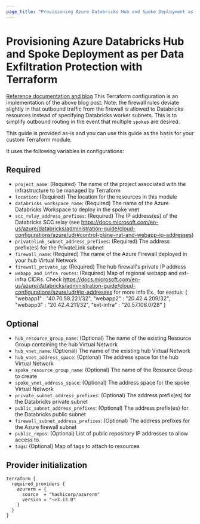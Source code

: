 ```yaml
---
page_title: "Provisioning Azure Databricks Hub and Spoke Deployment as per Data Exfiltration Protection with Terraform"
---
```


# Provisioning Azure Databricks Hub and Spoke Deployment as per Data Exfiltration Protection with Terraform

[Reference documentation and blog](https://databricks.com/blog/2020/03/27/data-exfiltration-protection-with-azure-databricks.html)
This Terraform configuration is an implementation of the above blog post.
Note: the firewall rules deviate slightly in that outbound traffic from the firewall is allowed to Databricks resources instead of specifying Databricks worker subnets.
This is to simplify outbound routing in the event that multiple `spoke`s are desired.

This guide is provided as-is and you can use this guide as the basis for your custom Terraform module.

It uses the following variables in configurations:

## Required

- `project_name`: (Required) The name of the project associated with the infrastructure to be managed by Terraform
- `location`: (Required) The location for the resources in this module
- `databricks_workspace_name`: (Required) The name of the Azure Databricks Workspace to deploy in the spoke vnet
- `scc_relay_address_prefixes`: (Required) The IP address(es) of the Databricks SCC relay (see <https://docs.microsoft.com/en-us/azure/databricks/administration-guide/cloud-configurations/azure/udr#control-plane-nat-and-webapp-ip-addresses>)
- `privatelink_subnet_address_prefixes`: (Required) The address prefix(es) for the PrivateLink subnet
- `firewall_name`: (Required) The name of the Azure Firewall deployed in your hub Virtual Network
- `firewall_private_ip`: (Required) The hub firewall's private IP address
- `webapp_and_infra_routes`: (Required) Map of regional webapp and ext-infra CIDRs.
   Check <https://docs.microsoft.com/en-us/azure/databricks/administration-guide/cloud-configurations/azure/udr#ip-addresses> for more info
   Ex., for eastus:
   {
     "webapp1" : "40.70.58.221/32",
     "webapp2" : "20.42.4.209/32",
     "webapp3" : "20.42.4.211/32",
     "ext-infra" : "20.57.106.0/28"
   }

## Optional

- `hub_resource_group_name`: (Optional) The name of the existing Resource Group containing the hub Virtual Network
- `hub_vnet_name`: (Optional) The name of the existing hub Virtual Network
- `hub_vnet_address_space`: (Optional) The address space for the hub Virtual Network
- `spoke_resource_group_name`: (Optional) The name of the Resource Group to create
- `spoke_vnet_address_space`: (Optional) The address space for the spoke Virtual Network
- `private_subnet_address_prefixes`: (Optional) The address prefix(es) for the Databricks private subnet
- `public_subnet_address_prefixes`: (Optional) The address prefix(es) for the Databricks public subnet
- `firewall_subnet_address_prefixes`: (Optional) The address prefixes for the Azure firewall subnet
- `public_repos`: (Optional) List of public repository IP addresses to allow access to.
- `tags`: (Optional) Map of tags to attach to resources

## Provider initialization

```hcl
terraform {
  required_providers {
    azurerm = {
      source  = "hashicorp/azurerm"
      version = "~>3.13.0"
    }
  }
}

```
